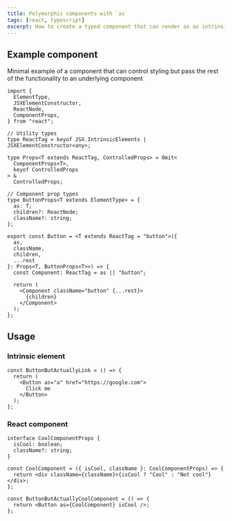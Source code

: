 ```yaml
---
title: Polymorphic components with `as`
tags: [react, typescript]
excerpt: How to create a typed component that can render as an intrinsic element or another React component
---
```


## Example component

Minimal example of a component that can control styling but pass
the rest of the functionality to an underlying component

```tsx
import {
  ElementType,
  JSXElementConstructor,
  ReactNode,
  ComponentProps,
} from "react";

// Utility types
type ReactTag = keyof JSX.IntrinsicElements | JSXElementConstructor<any>;

type Props<T extends ReactTag, ControlledProps> = Omit<
  ComponentProps<T>,
  keyof ControlledProps
> &
  ControlledProps;

// Component prop types
type ButtonProps<T extends ElementType> = {
  as: T;
  children?: ReactNode;
  className?: string;
};

export const Button = <T extends ReactTag = "button">({
  as,
  className,
  children,
  ...rest
}: Props<T, ButtonProps<T>>) => {
  const Component: ReactTag = as || "button";

  return (
    <Component className="button" {...rest}>
      {children}
    </Component>
  );
};
```

## Usage

### Intrinsic element

```tsx
const ButtonButActuallyLink = () => {
  return (
    <Button as="a" href="https://google.com">
      Click me
    </Button>
  );
};
```

### React component

```tsx
interface CoolComponentProps {
  isCool: boolean;
  className?: string;
}

const CoolComponent = ({ isCool, className }: CoolComponentProps) => {
  return <div className={className}>{isCool ? "Cool" : "Not cool"}</div>;
};

const ButtonButActuallyCoolComponent = () => {
  return <Button as={CoolComponent} isCool />;
};
```
